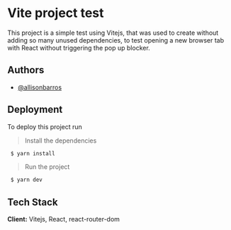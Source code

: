 # Vite project test

This project is a simple test using Vitejs, that was used to create without adding so many unused dependencies, to test opening a new browser tab with React without triggering the pop up blocker.

## Authors

- [@allisonbarros](https://www.github.com/bxometall)

## Deployment

To deploy this project run

> Install the dependencies

```bash
 $ yarn install
```

> Run the project

```bash
 $ yarn dev
```

## Tech Stack

**Client:** Vitejs, React, react-router-dom

